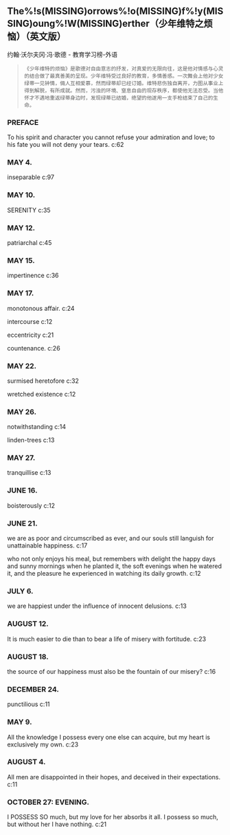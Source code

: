 ## The%!s(MISSING)orrows%!o(MISSING)f%!y(MISSING)oung%!W(MISSING)erther（少年维特之烦恼）（英文版）

约翰·沃尔夫冈·冯·歌德  -  教育学习榜-外语

>     《少年维特的烦恼》是歌德对自由意志的抒发，对真爱的无限向往，这是他对情感与心灵的结合做了最真善美的呈现。少年维特受过良好的教育，多情善感。一次舞会上他对少女绿蒂一见钟情，倆人互相爱慕，然而绿蒂却已经订婚。维特悲伤独自离开，力图从事业上得到解脱，有所成就。然而，污浊的环境、窒息自由的现存秩序，都使他无法忍受。当他怀才不遇地重返绿蒂身边时，发现绿蒂已结婚，绝望的他遂用一支手枪结束了自己的生命。


### PREFACE

To his spirit and character you cannot refuse your admiration and love; to his fate you will not deny your tears. c:62

### MAY 4.

inseparable c:97

### MAY 10.

SERENITY c:35

### MAY 12.

patriarchal c:45

### MAY 15.

impertinence c:36

### MAY 17.

monotonous affair.  c:24

intercourse c:12

eccentricity c:21

countenance. c:26

### MAY 22.

surmised heretofore c:32

wretched existence c:12

### MAY 26.

notwithstanding c:14

linden-trees c:13

### MAY 27.

 tranquillise c:13

### JUNE 16.

boisterously c:12

### JUNE 21.

we are as poor and circumscribed as ever, and our souls still languish for unattainable happiness. c:17

who not only enjoys his meal, but remembers with delight the happy days and sunny mornings when he planted it, the soft evenings when he watered it, and the pleasure he experienced in watching its daily growth. c:12

### JULY 6.

we are happiest under the influence of innocent delusions. c:13

### AUGUST 12.

It is much easier to die than to bear a life of misery with fortitude. c:23

### AUGUST 18.

the source of our happiness must also be the fountain of our misery? c:16

### DECEMBER 24.

punctilious c:11

### MAY 9.

All the knowledge I possess every one else can acquire, but my heart is exclusively my own.
 c:23

### AUGUST 4.

All men are disappointed in their hopes, and deceived in their expectations. c:11

### OCTOBER 27: EVENING.

I POSSESS SO much, but my love for her absorbs it all. I possess so much, but without her I have nothing. c:21
